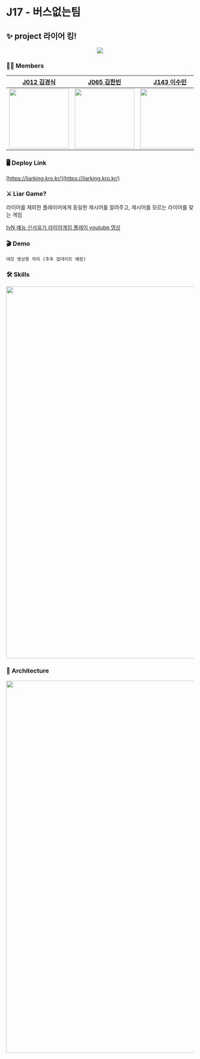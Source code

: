 # J17 - 버스없는팀

## ✨ project 라이어 킹!
<p align="center">
  <img src="https://user-images.githubusercontent.com/83746849/144019319-490453cd-b7ef-4a0d-a485-cde3165f50a9.JPG">
</p>

### 🙍‍♂️ Members
|[J012 김경식](https://github.com/kskim625)|[J065 김한빈](https://github.com/a1029)|[J143 이수민](https://github.com/sumin123456)|[J208 최인규](https://github.com/Dunde1)|
|----|----|----|----|
|<img src="https://avatars.githubusercontent.com/u/83746849?v=4" width="160px" height="160px">|<img src="https://avatars.githubusercontent.com/u/15135565?v=4" width="160px" height="160px">|<img src="https://avatars.githubusercontent.com/u/87405529?s=64&v=4" width="160px" height="160px">|<img src="https://avatars.githubusercontent.com/u/75592009?v=4" width="160px" height="160px">|

### 🖥 Deploy Link

[https://liarking.kro.kr/](https://liarking.kro.kr/)

### ⚔️ Liar Game?
<p>
  라이어를 제외한 플레이어에게 동일한 제시어를 알려주고, 제시어를 모르는 라이어를 찾는 게임
</p>

<a href="https://www.youtube.com/embed/xrABtX16V-4?start=17&end=72">
  <div>tvN 예능 신서유기 라이어게임 플레이 youtube 영상</div>
</a>


### 🎬 Demo
    데모 영상용 자리 (추후 업데이트 예정)

### 🛠️ Skills
<img src="https://user-images.githubusercontent.com/15135565/144010575-a0bfce7d-c3ac-43b3-8a61-4d8bf2f5a5d0.PNG" width="1000px">

### 🧱 Architecture
<img src="https://user-images.githubusercontent.com/15135565/144010661-c96b4043-23e2-47d4-82aa-e431a95ec78c.PNG" width="1000px">


